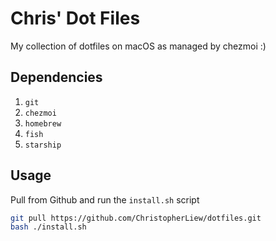 # Chris' Dot Files

My collection of dotfiles on macOS as managed by chezmoi :)

## Dependencies

1. ```git```
2. ```chezmoi```
3. ```homebrew```
4. ```fish```
5. ```starship```

## Usage
Pull from Github and run the ```install.sh``` script

```bash
git pull https://github.com/ChristopherLiew/dotfiles.git
bash ./install.sh
```
